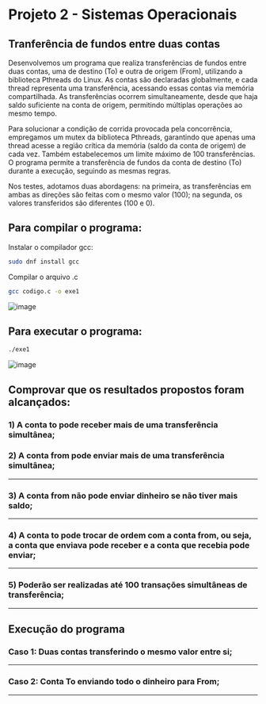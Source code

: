 # Projeto 2 - Sistemas Operacionais
## Tranferência de fundos entre duas contas

Desenvolvemos um programa que realiza transferências de fundos entre duas contas, uma de destino (To) e outra de origem (From), utilizando a biblioteca Pthreads do Linux. As contas são declaradas globalmente, e cada thread representa uma transferência, acessando essas contas via memória compartilhada. As transferências ocorrem simultaneamente, desde que haja saldo suficiente na conta de origem, permitindo múltiplas operações ao mesmo tempo.

Para solucionar a condição de corrida provocada pela concorrência, empregamos um mutex da biblioteca Pthreads, garantindo que apenas uma thread acesse a região crítica da memória (saldo da conta de origem) de cada vez. Também estabelecemos um limite máximo de 100 transferências. O programa permite a transferência de fundos da conta de destino (To) durante a execução, seguindo as mesmas regras.

Nos testes, adotamos duas abordagens: na primeira, as transferências em ambas as direções são feitas com o mesmo valor (100); na segunda, os valores transferidos são diferentes (100 e 0).


## Para compilar o programa: 
Instalar o compilador gcc:
```bash
sudo dnf install gcc
```
Compilar o arquivo .c
```bash
gcc codigo.c -o exe1
```
![image](https://github.com/MaracujaDoMack/Sistemas-Operacionais-04G/assets/162309148/158c74a3-0073-4879-b3ce-f1909090f5dd)


## Para executar o programa:
```bash
./exe1
```
![image](https://github.com/MaracujaDoMack/Sistemas-Operacionais-04G/assets/162309148/f0d10691-9a76-42e4-8663-b96bad6dbec3)


## Comprovar que os resultados propostos foram alcançados:

### 1) A conta to pode receber mais de uma transferência simultânea;
### 2) A conta from pode enviar mais de uma transferência simultânea;
---------------------
### 3) A conta from não pode enviar dinheiro se não tiver mais saldo;
-------------------
### 4) A conta to pode trocar de ordem com a conta from, ou seja, a conta que enviava pode receber e a conta que recebia pode enviar;
------------------
### 5) Poderão ser realizadas até 100 transações simultâneas de transferência;
----------------
## Execução do programa
### Caso 1: Duas contas transferindo o mesmo valor entre si;
------------
### Caso 2: Conta To enviando todo o dinheiro para From;
------------------------

